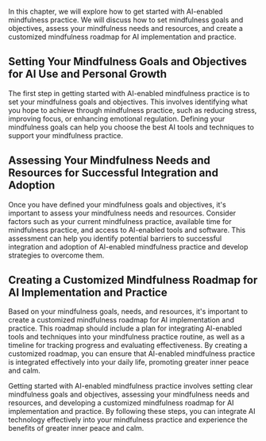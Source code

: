 
In this chapter, we will explore how to get started with AI-enabled mindfulness practice. We will discuss how to set mindfulness goals and objectives, assess your mindfulness needs and resources, and create a customized mindfulness roadmap for AI implementation and practice.

Setting Your Mindfulness Goals and Objectives for AI Use and Personal Growth
----------------------------------------------------------------------------

The first step in getting started with AI-enabled mindfulness practice is to set your mindfulness goals and objectives. This involves identifying what you hope to achieve through mindfulness practice, such as reducing stress, improving focus, or enhancing emotional regulation. Defining your mindfulness goals can help you choose the best AI tools and techniques to support your mindfulness practice.

Assessing Your Mindfulness Needs and Resources for Successful Integration and Adoption
--------------------------------------------------------------------------------------

Once you have defined your mindfulness goals and objectives, it's important to assess your mindfulness needs and resources. Consider factors such as your current mindfulness practice, available time for mindfulness practice, and access to AI-enabled tools and software. This assessment can help you identify potential barriers to successful integration and adoption of AI-enabled mindfulness practice and develop strategies to overcome them.

Creating a Customized Mindfulness Roadmap for AI Implementation and Practice
----------------------------------------------------------------------------

Based on your mindfulness goals, needs, and resources, it's important to create a customized mindfulness roadmap for AI implementation and practice. This roadmap should include a plan for integrating AI-enabled tools and techniques into your mindfulness practice routine, as well as a timeline for tracking progress and evaluating effectiveness. By creating a customized roadmap, you can ensure that AI-enabled mindfulness practice is integrated effectively into your daily life, promoting greater inner peace and calm.

Getting started with AI-enabled mindfulness practice involves setting clear mindfulness goals and objectives, assessing your mindfulness needs and resources, and developing a customized mindfulness roadmap for AI implementation and practice. By following these steps, you can integrate AI technology effectively into your mindfulness practice and experience the benefits of greater inner peace and calm.
